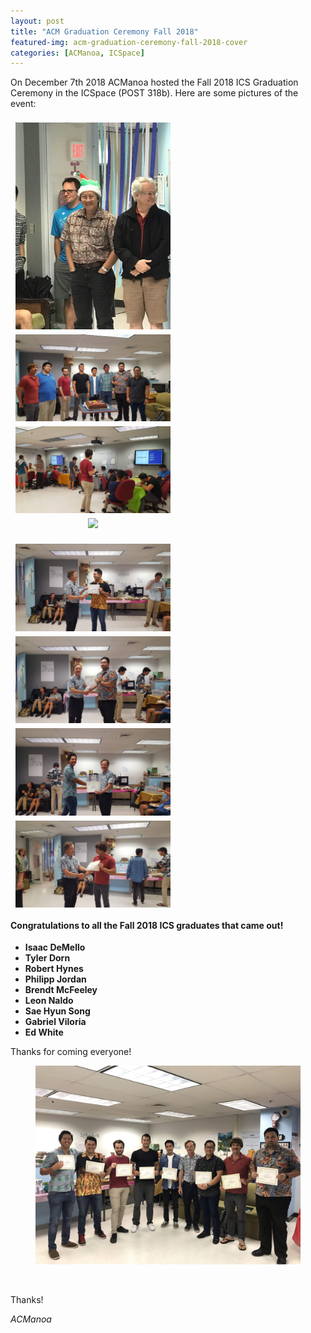 ```yaml
---
layout: post
title: "ACM Graduation Ceremony Fall 2018"
featured-img: acm-graduation-ceremony-fall-2018-cover
categories: [ACManoa, ICSpace]
---
```


On December 7th 2018 ACManoa hosted the Fall 2018 ICS Graduation Ceremony in the ICSpace (POST 318b). Here are some pictures of the event:

<center>
	<div class="row"> 
	  <div class="column">
		<img src="/assets/img/posts/acm-graduation-ceremony-fall-2018/image0-9.jpg" data-featherlight data-featherlight-target-attr="src">
		<img src="/assets/img/posts/acm-graduation-ceremony-fall-2018/20181207_124515.jpg" data-featherlight data-featherlight-target-attr="src">
	  </div>
	  <div class="column">
		<img src="/assets/img/posts/acm-graduation-ceremony-fall-2018/20181207_123908.jpg" data-featherlight data-featherlight-target-attr="src">
		<img src="/assets/img/posts/acm-graduation-ceremony-fall-2018/20181207_121283.jpg" data-featherlight data-featherlight-target-attr="src">
	  </div> 
	</div>
</center>

<br>

<center>
	<div class="row"> 
	  <div class="column">
		<img src="/assets/img/posts/acm-graduation-ceremony-fall-2018/20181207_123554.jpg" data-featherlight data-featherlight-target-attr="src">
		<img src="/assets/img/posts/acm-graduation-ceremony-fall-2018/20181207_123523.jpg" data-featherlight data-featherlight-target-attr="src">
	  </div>
	  <div class="column">
		<img src="/assets/img/posts/acm-graduation-ceremony-fall-2018/20181207_123257.jpg" data-featherlight data-featherlight-target-attr="src">
		<img src="/assets/img/posts/acm-graduation-ceremony-fall-2018/20181207_123350.jpg" data-featherlight data-featherlight-target-attr="src">
	  </div> 
	</div>
</center>

#### Congratulations to all the Fall 2018 ICS graduates that came out!

* **Isaac DeMello**
* **Tyler Dorn** 
* **Robert Hynes**
* **Philipp Jordan**
* **Brendt McFeeley**
* **Leon Naldo**
* **Sae Hyun Song**
* **Gabriel Viloria**
* **Ed White**

Thanks for coming everyone!

<center>
	<figure class="full">
	    <img src="/assets/img/posts/acm-graduation-ceremony-fall-2018/cover.jpg">
	</figure>
</center>

<br>

Thanks!

_ACManoa_

<style>
	.row {
	  display: flex;
	  flex-wrap: wrap;
	  padding: 0 4px;
	}

	/* Create four equal columns that sits next to each other */
	.column {
	  flex: 100%;
	  max-width: 50%;
	  padding: 0 4px;
	}

	.column img {
	  margin-top: 8px;
	  vertical-align: middle;
	  cursor: pointer;
	}

	/* Responsive layout - makes a two column-layout instead of four columns */
	@media screen and (max-width: 800px) {
	  .column {
	    flex: 50%;
	    max-width: 50%;
	  }
	}

	/* Responsive layout - makes the two columns stack on top of each other instead of next to each other */
	@media screen and (max-width: 600px) {
	  .column {
	    flex: 100%;
	    max-width: 100%;
	  }
	}
</style>

<link href="//cdn.rawgit.com/noelboss/featherlight/1.7.13/release/featherlight.min.css" type="text/css" rel="stylesheet" />
<script src="//code.jquery.com/jquery-latest.js"></script>
<script src="//cdn.rawgit.com/noelboss/featherlight/1.7.13/release/featherlight.min.js" type="text/javascript" charset="utf-8"></script>
